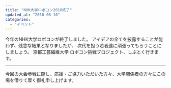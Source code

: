 ```yaml
---
title: "NHK大学ロボコン2010終了"
updated_at: "2010-06-10"
categories: 
  - "イベント"
---
```


今年のNHK大学ロボコンが終了しました。 アイデアの全てを披露することが能わず、残念な結果となりましたが、 次代を担う若者達に頑張ってもらうことにしましょう。 京都工芸繊維大学 ロボコン挑戦プロジェクト、しぶとく行きます。

* * *

今回の大会参戦に際し、応援・ご協力いただいた方々、大学関係者の方々にこの場を借りて厚く御礼申し上げます。
